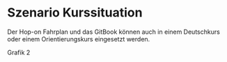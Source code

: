 # Szenario Kurssituation

Der Hop-on Fahrplan und das GitBook können auch in einem Deutschkurs oder einem Orientierungskurs eingesetzt werden.

Grafik 2
